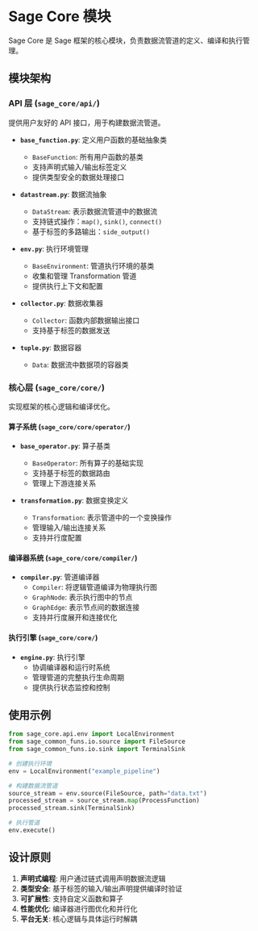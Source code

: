 # Sage Core 模块

Sage Core 是 Sage 框架的核心模块，负责数据流管道的定义、编译和执行管理。

## 模块架构

### API 层 (`sage_core/api/`)
提供用户友好的 API 接口，用于构建数据流管道。

- **`base_function.py`**: 定义用户函数的基础抽象类
  - `BaseFunction`: 所有用户函数的基类
  - 支持声明式输入/输出标签定义
  - 提供类型安全的数据处理接口

- **`datastream.py`**: 数据流抽象
  - `DataStream`: 表示数据流管道中的数据流
  - 支持链式操作：`map()`, `sink()`, `connect()`
  - 基于标签的多路输出：`side_output()`

- **`env.py`**: 执行环境管理
  - `BaseEnvironment`: 管道执行环境的基类
  - 收集和管理 Transformation 管道
  - 提供执行上下文和配置

- **`collector.py`**: 数据收集器
  - `Collector`: 函数内部数据输出接口
  - 支持基于标签的数据发送

- **`tuple.py`**: 数据容器
  - `Data`: 数据流中数据项的容器类

### 核心层 (`sage_core/core/`)
实现框架的核心逻辑和编译优化。

#### 算子系统 (`sage_core/core/operator/`)
- **`base_operator.py`**: 算子基类
  - `BaseOperator`: 所有算子的基础实现
  - 支持基于标签的数据路由
  - 管理上下游连接关系

- **`transformation.py`**: 数据变换定义
  - `Transformation`: 表示管道中的一个变换操作
  - 管理输入/输出连接关系
  - 支持并行度配置

#### 编译器系统 (`sage_core/core/compiler/`)
- **`compiler.py`**: 管道编译器
  - `Compiler`: 将逻辑管道编译为物理执行图
  - `GraphNode`: 表示执行图中的节点
  - `GraphEdge`: 表示节点间的数据连接
  - 支持并行度展开和连接优化

#### 执行引擎 (`sage_core/core/`)
- **`engine.py`**: 执行引擎
  - 协调编译器和运行时系统
  - 管理管道的完整执行生命周期
  - 提供执行状态监控和控制

## 使用示例

```python
from sage_core.api.env import LocalEnvironment
from sage_common_funs.io.source import FileSource
from sage_common_funs.io.sink import TerminalSink

# 创建执行环境
env = LocalEnvironment("example_pipeline")

# 构建数据流管道
source_stream = env.source(FileSource, path="data.txt")
processed_stream = source_stream.map(ProcessFunction)
processed_stream.sink(TerminalSink)

# 执行管道
env.execute()
```

## 设计原则

1. **声明式编程**: 用户通过链式调用声明数据流逻辑
2. **类型安全**: 基于标签的输入/输出声明提供编译时验证
3. **可扩展性**: 支持自定义函数和算子
4. **性能优化**: 编译器进行图优化和并行化
5. **平台无关**: 核心逻辑与具体运行时解耦